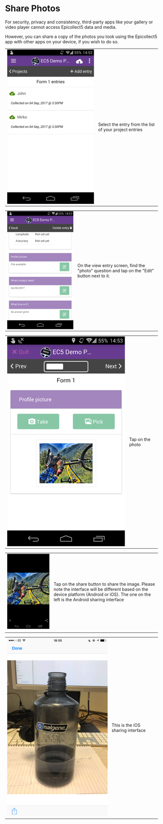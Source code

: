 # Share Photos

For security, privacy and consistency, third-party apps like your gallery or video player cannot access Epicollect5 data and media.

However, you can share a copy of the photos you took using the Epicollect5 app with other apps on your device, if you wish to do so.

|                                           |                                                        |
| ----------------------------------------- | ------------------------------------------------------ |
| ![](../.gitbook/assets/share-image-1.png) | Select the entry from the list of your project entries |

|                                           |                                                                                              |
| ----------------------------------------- | -------------------------------------------------------------------------------------------- |
| ![](../.gitbook/assets/share-image-2.png) | On the view entry screen, find the "photo" question and tap on the "Edit" button next to it. |

|                                           |                  |
| ----------------------------------------- | ---------------- |
| ![](../.gitbook/assets/share-image-3.png) | Tap on the photo |

|                                           |                                                                                                                                                                                             |
| ----------------------------------------- | ------------------------------------------------------------------------------------------------------------------------------------------------------------------------------------------- |
| ![](../.gitbook/assets/share-image-4.png) | Tap on the share button to share the image. Please note the interface will be different based on the device platform (Android or iOS). The one on the left is the Android sharing interface |
|                                           |                                                                                                                                                                                             |

|                                           |                                   |
| ----------------------------------------- | --------------------------------- |
| ![](../.gitbook/assets/share-image-5.png) | This is the iOS sharing interface |
